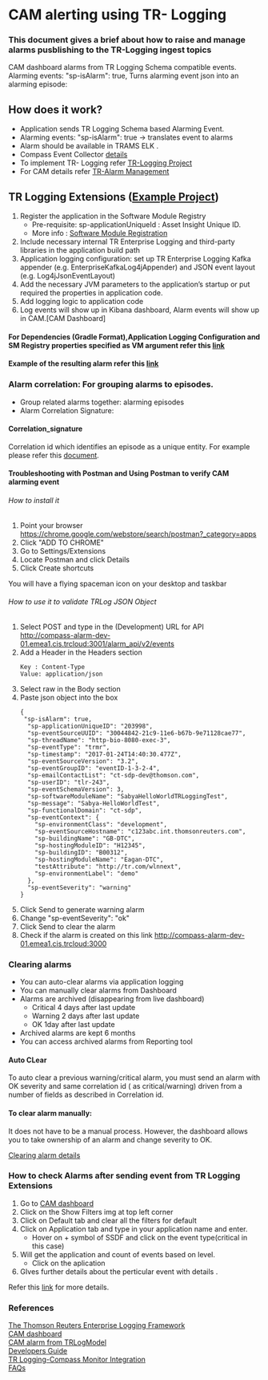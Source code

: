 # CAM alerting using TR- Logging

### This document gives a brief about how to raise and manage alarms pusblishing to the TR-Logging ingest topics

CAM dashboard alarms from TR Logging Schema compatible events.
Alarming events: "sp-isAlarm": true,
Turns alarming event json into an alarming episode:

## How does it work?
- Application sends TR Logging Schema based Alarming Event.
- Alarming events: "sp-isAlarm": true -> translates event to alarms
- Alarm should be available in TRAMS ELK .
- Compass Event Collector [details](https://thehub.thomsonreuters.com/docs/DOC-851597)
- To implement TR- Logging refer [TR-Logging Project ](https://git.sami.int.thomsonreuters.com/TR-Enterprise-Logging/TR-Logging-Project)
- For CAM details refer [TR-Alarm Management](https://git.sami.int.thomsonreuters.com/TR-Enterprise-Logging/TR-Logging-Project/blob/master/TR-Alarm-Management-Service.md)

## TR Logging Extensions ([Example Project](https://git.sami.int.thomsonreuters.com/TR-Enterprise-Logging/java-TR-Logging-Project-example)) 
1. Register the application in the Software Module Registry
    - Pre-requisite: sp-applicationUniqueId : Asset Insight Unique ID.
    - More info : [Software Module Registration](https://git.sami.int.thomsonreuters.com/TR-Enterprise-Logging/TR-SoftwareModuleRegistry-entries)
2. Include necessary internal TR Enterprise Logging and third-party libraries in the application build path
3. Application logging configuration: set up TR Enterprise Logging Kafka  appender (e.g. EnterpriseKafkaLog4jAppender) and JSON event layout (e.g. Log4jJsonEventLayout)
4. Add the necessary JVM parameters to the application’s startup or put required the properties in application code. 
5. Add logging logic to application code 
6. Log events will show up in Kibana dashboard, Alarm events will show up in CAM.[CAM Dashboard]


#### For Dependencies (Gradle Format),Application Logging Configuration and SM Registry properties specified as VM argument refer this [link](https://thehub.thomsonreuters.com/servlet/JiveServlet/downloadBody/1850624-102-23-4883388/Logging_Schema_Based_Alarms_for_ECP-v10%20%282%29.pptx)

#### Example of the resulting alarm refer this [link](https://thehub.thomsonreuters.com/servlet/JiveServlet/downloadBody/1850624-102-23-4883388/Logging_Schema_Based_Alarms_for_ECP-v10%20%282%29.pptx)



### Alarm correlation: For grouping alarms to episodes. 
- Group related alarms together: alarming episodes
- Alarm Correlation Signature:

#### Correlation_signature 
Correlation id which identifies an episode as a unique entity.
For example please refer this [document](https://thehub.thomsonreuters.com/servlet/JiveServlet/downloadBody/1850624-102-23-4883388/Logging_Schema_Based_Alarms_for_ECP-v10%20%282%29.pptx).

#### Troubleshooting with Postman and Using Postman to verify CAM alarming event
###### How to install it

1. Point your browser https://chrome.google.com/webstore/search/postman?_category=apps
2. Click  "ADD TO CHROME"
3. Go to Settings/Extensions
4. Locate Postman and click Details
5. Click Create shortcuts
  

You will have a flying spaceman icon on your desktop and taskbar</br>


###### How to use it to validate TRLog JSON Object
1. Select POST and type in the (Development) URL for API </br> 
 http://compass-alarm-dev-01.emea1.cis.trcloud:3001/alarm_api/v2/events
2. Add a Header in the Headers section
    ```
    Key : Content-Type 
    Value: application/json
    ```
3. Select raw in the Body section
4. Paste json object into the box 
    ```
    {  
     "sp-isAlarm": true,
      "sp-applicationUniqueID": "203998",
      "sp-eventSourceUUID": "30044842-21c9-11e6-b67b-9e71128cae77",
      "sp-threadName": "http-bio-8080-exec-3",
      "sp-eventType": "trmr",
      "sp-timestamp": "2017-01-24T14:40:30.477Z",                                  
      "sp-eventSourceVersion": "3.2",
      "sp-eventGroupID": "eventID-1-3-2-4",
      "sp-emailContactList": "ct-sdp-dev@thomson.com",
      "sp-userID": "tlr-243",
      "sp-eventSchemaVersion": 3,
      "sp-softwareModuleName": "SabyaHelloWorldTRLoggingTest",
      "sp-message": "Sabya-HelloWorldTest",
      "sp-functionalDomain": "ct-sdp",
      "sp-eventContext": {
        "sp-environmentClass": "development",
        "sp-eventSourceHostname": "c123abc.int.thomsonreuters.com",
        "sp-buildingName": "GB-DTC",
        "sp-hostingModuleID": "H12345",
        "sp-buildingID": "B00312",
        "sp-hostingModuleName": "Eagan-DTC",
        "testAttribute": "http://tr.com/wlnnext",
        "sp-environmentLabel": "demo"
      },
      "sp-eventSeverity": "warning"                                
    }
    ```
5.	Click Send to generate warning alarm
6.	Change    "sp-eventSeverity": "ok"
7.	Click Send to clear the alarm
8.	Check if the alarm is created  on this link http://compass-alarm-dev-01.emea1.cis.trcloud:3000


### Clearing alarms

- You can auto-clear alarms via application logging
- You can manually clear alarms from Dashboard
- Alarms are archived (disappearing from live dashboard)
  - Critical 4 days after last update
  - Warning 2 days after last update
  - OK 1day after last update
- Archived alarms are kept 6 months
- You can access archived alarms from Reporting tool


#### Auto CLear
To auto clear a previous warning/critical alarm, you must send an alarm with OK severity and same correlation id ( as critical/warning) driven from a number of fields as described in Correlation id.

#### To clear alarm manually:
It does not have to be a manual process. However, the dashboard allows you to take ownership of an alarm and change severity to OK.

[Clearing alarm details](https://thehub.thomsonreuters.com/docs/DOC-851597#jive_content_id_Clearing_alarms)</br>



### How to check Alarms after sending event from TR Logging Extensions
1. Go to [CAM dashboard](https://compass.thomsonreuters.com/monitor/alarms/)
2. Click on the Show Filters img at top left corner
3. Click on Default tab and clear all the filters for default
4. Click on Application tab and type in your application name and enter.
      - Hover on + symbol of SSDF and click on the event type(critical in this case)
5. Will get the application and count of events based on level.
      - Click on the aplication 
6. GIves further details about the perticular event with details .

Refer this [link](https://thehub.thomsonreuters.com/docs/DOC-851597#jive_content_id_Testing) for more details.



### References

[The Thomson Reuters Enterprise Logging Framework](https://git.sami.int.thomsonreuters.com/TR-Enterprise-Logging/TR-Logging-Project)</br>
[CAM dashboard](https://compass.thomsonreuters.com/monitor/alarms/)</br>
[CAM alarm from TRLogModel](https://thehub.thomsonreuters.com/docs/DOC-851597)</br>
[Developers Guide](https://git.sami.int.thomsonreuters.com/TR-Enterprise-Logging/TR-Logging-Project/blob/master/TR_Logging_Tutorial.md) </br>
[TR Logging-Compass Monitor Integration](https://thehub.thomsonreuters.com/docs/DOC-1850624) </br>
[FAQs](https://thehub.thomsonreuters.com/docs/DOC-1079951) </br>

